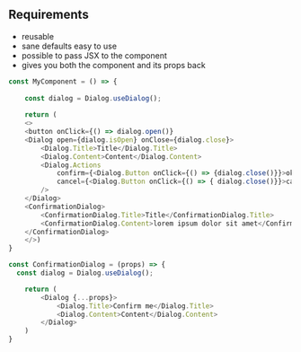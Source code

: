 ## Requirements
- reusable
- sane defaults easy to use
- possible to pass JSX to the component
- gives you both the component and its props back

``` javascript
const MyComponent = () => {
	
	const dialog = Dialog.useDialog();
	
	return (
	<>
	<button onClick={() => dialog.open()}
	<Dialog open={dialog.isOpen} onClose={dialog.close}>
		<Dialog.Title>Title</Dialog.Title>
		<Dialog.Content>Content</Dialog.Content>
		<Dialog.Actions
			confirm={<Dialog.Button onClick={() => {dialog.close()}}>ok</Dialog.Button>}
			cancel={<Dialog.Button onClick={() => { dialog.close()}}>cancel</Dialog.Button>}
		/>
	</Dialog>
	<ConfirmationDialog>
		<ConfirmationDialog.Title>Title</ConfirmationDialog.Title>
		<ConfirmationDialog.Content>lorem ipsum dolor sit amet</ConfirmationDialog.Content>
	</ConfirmationDialog>
	</>)
}
```

``` js
const ConfirmationDialog = (props) => {
  const dialog = Dialog.useDialog();

	return (
		<Dialog {...props}>
			<Dialog.Title>Confirm me</Dialog.Title>
			<Dialog.Content>Content</Dialog.Content>
		</Dialog>
	)
}
```
